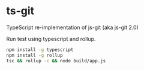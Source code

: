 # ts-git
TypeScript re-implementation of js-git (aka js-git 2.0)

Run test using typescript and rollup.

```sh
npm install -g typescript
npm install -g rollup
tsc && rollup -c && node build/app.js
```
